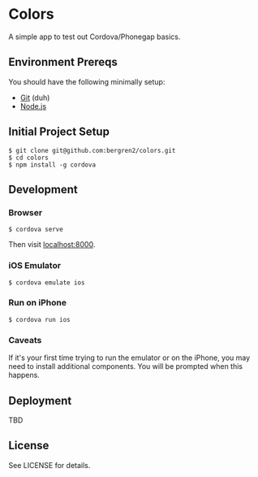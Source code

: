 # Colors

A simple app to test out Cordova/Phonegap basics.

## Environment Prereqs

You should have the following minimally setup:

- [Git](https://help.github.com/articles/set-up-git) (duh)
- [Node.js](http://nodejs.org/download/)

## Initial Project Setup

    $ git clone git@github.com:bergren2/colors.git
    $ cd colors
    $ npm install -g cordova

## Development

### Browser

    $ cordova serve

Then visit [localhost:8000](http://localhost:8000).

### iOS Emulator

    $ cordova emulate ios

### Run on iPhone

    $ cordova run ios

### Caveats

If it's your first time trying to run the emulator or on the iPhone, you may
need to install additional components. You will be prompted when this happens.

## Deployment

TBD

## License

See LICENSE for details.
